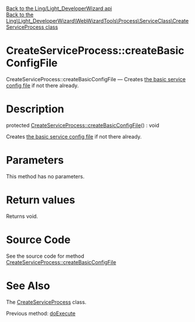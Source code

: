 [Back to the Ling/Light_DeveloperWizard api](https://github.com/lingtalfi/Light_DeveloperWizard/blob/master/doc/api/Ling/Light_DeveloperWizard.md)<br>
[Back to the Ling\Light_DeveloperWizard\WebWizardTools\Process\ServiceClass\CreateServiceProcess class](https://github.com/lingtalfi/Light_DeveloperWizard/blob/master/doc/api/Ling/Light_DeveloperWizard/WebWizardTools/Process/ServiceClass/CreateServiceProcess.md)


CreateServiceProcess::createBasicConfigFile
================



CreateServiceProcess::createBasicConfigFile — Creates [the basic service config file](https://github.com/lingtalfi/Light_DeveloperWizard/blob/master/doc/pages/conventions.md#basic-service) if not there already.




Description
================


protected [CreateServiceProcess::createBasicConfigFile](https://github.com/lingtalfi/Light_DeveloperWizard/blob/master/doc/api/Ling/Light_DeveloperWizard/WebWizardTools/Process/ServiceClass/CreateServiceProcess/createBasicConfigFile.md)() : void




Creates [the basic service config file](https://github.com/lingtalfi/Light_DeveloperWizard/blob/master/doc/pages/conventions.md#basic-service) if not there already.




Parameters
================

This method has no parameters.


Return values
================

Returns void.








Source Code
===========
See the source code for method [CreateServiceProcess::createBasicConfigFile](https://github.com/lingtalfi/Light_DeveloperWizard/blob/master/WebWizardTools/Process/ServiceClass/CreateServiceProcess.php#L118-L154)


See Also
================

The [CreateServiceProcess](https://github.com/lingtalfi/Light_DeveloperWizard/blob/master/doc/api/Ling/Light_DeveloperWizard/WebWizardTools/Process/ServiceClass/CreateServiceProcess.md) class.

Previous method: [doExecute](https://github.com/lingtalfi/Light_DeveloperWizard/blob/master/doc/api/Ling/Light_DeveloperWizard/WebWizardTools/Process/ServiceClass/CreateServiceProcess/doExecute.md)<br>

